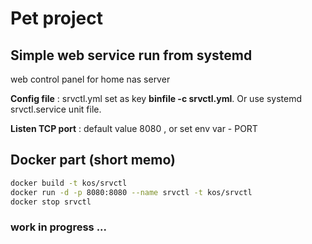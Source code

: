 # Pet project

## Simple web service run from systemd

web control panel for home nas server

**Config file** : srvctl.yml  set as key **binfile -c srvctl.yml**. Or use systemd srvctl.service unit file.

**Listen TCP port** : default value 8080 , or set env var - PORT

## Docker part (short memo)

```bash
docker build -t kos/srvctl
docker run -d -p 8080:8080 --name srvctl -t kos/srvctl
docker stop srvctl
```

### work in progress ...
